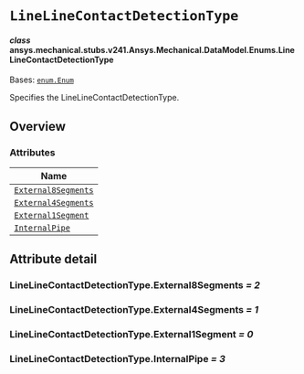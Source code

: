 # `LineLineContactDetectionType`



#### *class* ansys.mechanical.stubs.v241.Ansys.Mechanical.DataModel.Enums.LineLineContactDetectionType

Bases: [`enum.Enum`](https://docs.python.org/3/library/enum.html#enum.Enum)

Specifies the LineLineContactDetectionType.

<!-- !! processed by numpydoc !! -->

<a id="overview"></a>

## Overview

### Attributes

| Name |
| -------------------------------------------------------------------------------------------------------------------------------------------------------------- |
| [`External8Segments`](../../../../../v242/Ansys/Mechanical/DataModel/Enums/LineLineContactDetectionType.md#LineLineContactDetectionType.External8Segments) |
| [`External4Segments`](../../../../../v242/Ansys/Mechanical/DataModel/Enums/LineLineContactDetectionType.md#LineLineContactDetectionType.External4Segments) |
| [`External1Segment`](../../../../../v242/Ansys/Mechanical/DataModel/Enums/LineLineContactDetectionType.md#LineLineContactDetectionType.External1Segment) |
| [`InternalPipe`](../../../../../v242/Ansys/Mechanical/DataModel/Enums/LineLineContactDetectionType.md#LineLineContactDetectionType.InternalPipe) |

<a id="attribute-detail"></a>

## Attribute detail

<a id="LineLineContactDetectionType.External8Segments"></a>

### LineLineContactDetectionType.External8Segments *= 2*

<a id="LineLineContactDetectionType.External4Segments"></a>

### LineLineContactDetectionType.External4Segments *= 1*

<a id="LineLineContactDetectionType.External1Segment"></a>

### LineLineContactDetectionType.External1Segment *= 0*

<a id="LineLineContactDetectionType.InternalPipe"></a>

### LineLineContactDetectionType.InternalPipe *= 3*


